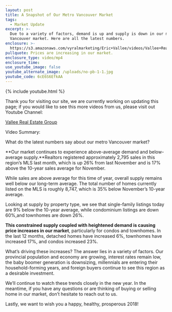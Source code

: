 ```yaml
---
layout: post
title: A Snapshot of Our Metro Vancouver Market
tags:
  - Market Update
excerpt: >-
  Due to a variety of factors, demand is up and supply is down in our metro
  Vancouver market. Here are all the latest numbers.
enclosure: >-
  https://s3.amazonaws.com/vyralmarketing/Eric+Vallee/videos/Vallee+Real+Estate-+A+Snapshot+of+Our+Metro+Vancouver+Market.mp4
pullquote: Prices are increasing in our market.
enclosure_type: video/mp4
enclosure_time:
use_youtube_image: false
youtube_alternate_image: /uploads/no-pb-1-1.jpg
youtube_code: 6cE6S6EfkAA
---
```


{% include youtube.html %}

Thank you for visiting our site, we are currently working on updating this page; if you would like to see this more videos from us, please visit out Youtube Channel:&nbsp;

[Vallee Real Estate Group](https://www.youtube.com/user/valleerealestate)

Video Summary:

What do the latest numbers say about our metro Vancouver market?

**Our market continues to experience above-average demand and below-average supply.**Realtors registered approximately 2,795 sales in this region’s MLS last month, which is up 26% from last November and is 17% above the 10-year sales average for November.

While sales are above average for this time of year, overall supply remains well below our long-term average. The total number of homes currently listed on the MLS is roughly 8,747, which is 35% below November’s 10-year average.

Looking at supply by property type, we see that single-family listings today are 9% below the 10-year average, while condominium listings are down 60%,and townhomes are down 26%.

**This constrained supply coupled with heightened demand is causing price increases in our market**, particularly for condos and townhomes. In the last 12 months, detached homes have increased 6%, townhomes have increased 17%, and condos increased 23%.

What’s driving these increases? The answer lies in a variety of factors. Our provincial population and economy are growing, interest rates remain low, the baby boomer generation is downsizing, millennials are entering their household-forming years, and foreign buyers continue to see this region as a desirable investment.

We’ll continue to watch these trends closely in the new year. In the meantime, if you have any questions or are thinking of buying or selling home in our market, don’t hesitate to reach out to us.

Lastly, we want to wish you a happy, healthy, prosperous 2018!